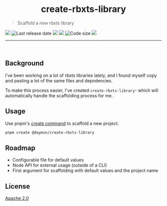 <h1 align="center">
create-rbxts-library
</h1>

> Scaffold a new rbxts library

<p align="left">
<a alt="Released version" href="https://www.npmjs.com/package/@daymxn/create-rbxts-library">
<img src="https://img.shields.io/npm/v/%40rbxts%2Fcreate-rbxts-library?style=flat-square"></a>
<img alt="Last release date" src="https://img.shields.io/github/release-date/daymxn/create-rbxts-library?label=last%20release">
<a alt="Last commit date" href="https://github.com/daymxn/create-rbxts-library/commits/main/">
<img src="https://img.shields.io/github/last-commit/daymxn/create-rbxts-library/main?style=flat-square"></a>
<a alt="Open issues" href="https://github.com/daymxn/create-rbxts-library/issues">
<img src="https://img.shields.io/github/issues/daymxn/create-rbxts-library?style=flat-square"></a>
<img alt="Code size" src="https://img.shields.io/github/languages/code-size/daymxn/create-rbxts-library?style=flat-square">
<a alt="License" href="https://github.com/daymxn/create-rbxts-library/blob/main/LICENSE">
<img src="https://img.shields.io/github/license/daymxn/create-rbxts-library?style=flat-square"></a>
</p>

---

<br>

## Background

I've been working on a lot of rbxts libraries lately, and I found myself copy and pasting
a lot of the same files and depndencies.

To make this process easier, I've created `create-rbxts-library`- which will automatically
handle the scaffolding process for me.

## Usage

Use pnpm's [create command](https://pnpm.io/cli/create) to scaffold a new project.

```sh
pnpm create @daymxn/create-rbxts-library
```

## Roadmap

- Configurable file for default values
- Node API for external usage (outside of a CLI)
- First argument for scaffolding with default values and the project name

## License

[Apache 2.0](/LICENSE)
